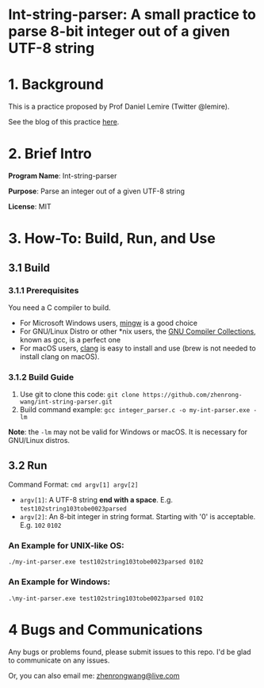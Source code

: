 # Int-string-parser: A small practice to parse 8-bit integer out of a given UTF-8 string

# 1. Background

This is a practice proposed by Prof Daniel Lemire (Twitter @lemire).

See the blog of this practice [here](https://lemire.me/blog/2023/11/28/parsing-8-bit-integers-quickly/).

# 2. Brief Intro

**Program Name**: Int-string-parser

**Purpose**: Parse an integer out of a given UTF-8 string

**License**: MIT

# 3. How-To: Build, Run, and Use

## 3.1 Build

### 3.1.1 Prerequisites

You need a C compiler to build. 

- For Microsoft Windows users, [mingw](https://sourceforge.net/projects/mingw/) is a good choice
- For GNU/Linux Distro or other *nix users, the [GNU Compiler Collections](https://gcc.gnu.org/), known as gcc, is a perfect one
- For macOS users, [clang](https://clang.llvm.org/) is easy to install and use (brew is not needed to install clang on macOS).

### 3.1.2 Build Guide

1. Use git to clone this code: `git clone https://github.com/zhenrong-wang/int-string-parser.git`
2. Build command example: `gcc integer_parser.c -o my-int-parser.exe -lm`

**Note**: the `-lm` may not be valid for Windows or macOS. It is necessary for GNU/Linux distros.

## 3.2 Run

Command Format: `cmd argv[1] argv[2]`

- `argv[1]`: A UTF-8 string **end with a space**. E.g. `test102string103tobe0023parsed`
- `argv[2]`: An 8-bit integer in string format. Starting with '0' is acceptable. E.g. `102` `0102`

### An Example for UNIX-like OS:

`./my-int-parser.exe test102string103tobe0023parsed 0102`

### An Example for Windows:

`.\my-int-parser.exe test102string103tobe0023parsed 0102`

# 4 Bugs and Communications

Any bugs or problems found, please submit issues to this repo. I'd be glad to communicate on any issues.

Or, you can also email me: zhenrongwang@live.com
